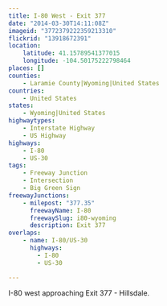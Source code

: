 ```yaml
---
title: I-80 West - Exit 377
date: "2014-03-30T14:11:08Z"
imageid: "3772379222359213310"
flickrid: "13918672391"
location:
    latitude: 41.15789541377015
    longitude: -104.50175222798464
places: []
counties:
    - Laramie County|Wyoming|United States
countries:
    - United States
states:
    - Wyoming|United States
highwaytypes:
    - Interstate Highway
    - US Highway
highways:
    - I-80
    - US-30
tags:
    - Freeway Junction
    - Intersection
    - Big Green Sign
freewayJunctions:
    - milepost: "377.35"
      freewayName: I-80
      freewaySlug: i80-wyoming
      description: Exit 377
overlaps:
    - name: I-80/US-30
      highways:
        - I-80
        - US-30

---
```

I-80 west approaching Exit 377 - Hillsdale.